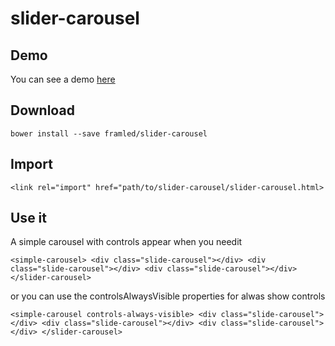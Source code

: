 # slider-carousel

## Demo
You can see a demo [here](https://framled.github.io/slider-carousel/components/slider-carousel/)

## Download

`bower install --save framled/slider-carousel`

## Import
`<link rel="import" href="path/to/slider-carousel/slider-carousel.html>`

## Use it

A simple carousel with controls appear when you needit

`<simple-carousel>
	<div class="slide-carousel"></div>
	<div class="slide-carousel"></div>
	<div class="slide-carousel"></div>
</slider-carousel>`

or you can use the controlsAlwaysVisible properties for alwas show controls

`<simple-carousel controls-always-visible>
	<div class="slide-carousel"></div>
	<div class="slide-carousel"></div>
	<div class="slide-carousel"></div>
</slider-carousel>`